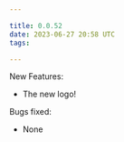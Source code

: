 ```yaml
---

title: 0.0.52
date: 2023-06-27 20:58 UTC
tags: 

---
```


New Features:

* The new logo!

Bugs fixed:

* None


